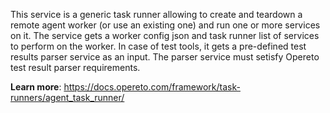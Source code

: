 This service is a generic task runner allowing to create and teardown a remote agent worker (or use an existing one) and run one or more services on it.
The service gets a worker config json and task runner list of services to perform on the worker. In case of test tools, it gets a pre-defined test results parser service as an input. The parser service must setisfy Opereto test result parser requirements. 

**Learn more**: https://docs.opereto.com/framework/task-runners/agent_task_runner/
